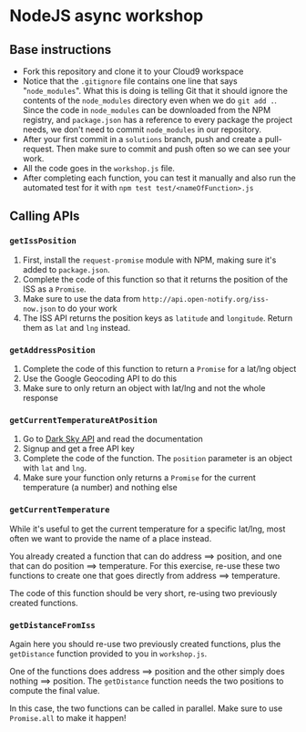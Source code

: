 # NodeJS async workshop

## Base instructions
  * Fork this repository and clone it to your Cloud9 workspace
  * Notice that the `.gitignore` file contains one line that says "`node_modules`". What this is doing is telling Git that it should ignore the contents of the `node_modules` directory even when we do `git add .`. Since the code in `node_modules` can be downloaded from the NPM registry, and `package.json` has a reference to every package the project needs, we don't need to commit `node_modules` in our repository.
  * After your first commit in a `solutions` branch, push and create a pull-request. Then make sure to commit and push often so we can see your work.
  * All the code goes in the `workshop.js` file.
  * After completing each function, you can test it manually and also run the automated test for it with `npm test test/<nameOfFunction>.js`

## Calling APIs

### `getIssPosition`
  1. First, install the `request-promise` module with NPM, making sure it's added to `package.json`.
  2. Complete the code of this function so that it returns the position of the ISS as a `Promise`.
  3. Make sure to use the data from `http://api.open-notify.org/iss-now.json` to do your work
  4. The ISS API returns the position keys as `latitude` and `longitude`. Return them as `lat` and `lng` instead.
  
### `getAddressPosition`
  1. Complete the code of this function to return a `Promise` for a lat/lng object
  2. Use the Google Geocoding API to do this
  3. Make sure to only return an object with lat/lng and not the whole response
  
### `getCurrentTemperatureAtPosition`
  1. Go to [Dark Sky API](https://darksky.net/dev/) and read the documentation
  2. Signup and get a free API key
  3. Complete the code of the function. The `position` parameter is an object with `lat` and `lng`.
  4. Make sure your function only returns a `Promise` for the current temperature (a number) and nothing else
  
### `getCurrentTemperature`
While it's useful to get the current temperature for a specific lat/lng, most often we want to provide the name of a place instead.

You already created a function that can do address ==> position, and one that can do position ==> temperature. For this exercise, re-use these two functions to create one that goes directly from address ==> temperature.

The code of this function should be very short, re-using two previously created functions.

### `getDistanceFromIss`
Again here you should re-use two previously created functions, plus the `getDistance` function provided to you in `workshop.js`.

One of the functions does address ==> position and the other simply does nothing ==> position. The `getDistance` function needs the two positions to compute the final value.

In this case, the two functions can be called in parallel. Make sure to use `Promise.all` to make it happen!
